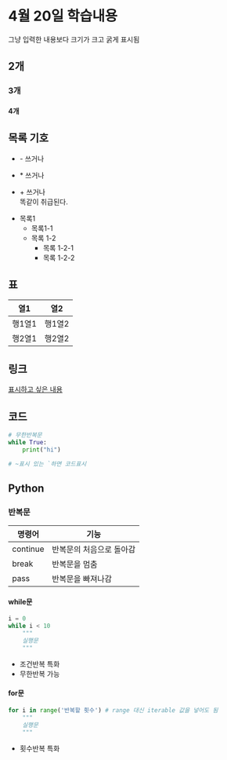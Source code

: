 # 4월 20일 학습내용
그냥 입력한 내용보다 크기가 크고 굵게 표시됨
## 2개
### 3개
#### 4개

## 목록 기호
- \- 쓰거나
* \* 쓰거나
+ \+ 쓰거나  
똑같이 취급된다.

- 목록1
    * 목록1-1
    * 목록 1-2
        - 목록 1-2-1
        * 목록 1-2-2
## 표
열1 | 열2
----|----
행1열1 | 행1열2
행2열1 | 행2열2

## 링크
[표시하고 싶은 내용](링크)

## 코드
```python
# 무한반복문
while True:
    print("hi")

# ~표시 있는 `하면 코드표시
```

## Python
### 반복문
명령어 | 기능
----|------
continue | 반복문의 처음으로 돌아감
break | 반복문을 멈춤
pass | 반복문을 빠져나감

#### while문
```python
i = 0
while i < 10
    """
    실행문
    """
```
- 조건반복 특화
- 무한반복 가능

#### for문
```python
for i in range('반복할 횟수') # range 대신 iterable 값을 넣어도 됨
    """
    실행문
    """
```
- 횟수반복 특화
